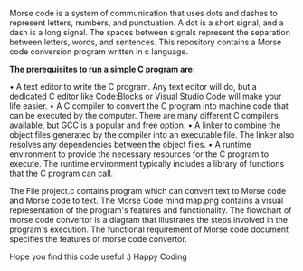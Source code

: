Morse code is a system of communication that uses dots and dashes to represent letters, numbers, and punctuation.
A dot is a short signal, and a dash is a long signal.
The spaces between signals represent the separation between letters, words, and sentences.
This repository contains a Morse code conversion program written in c language.

**The prerequisites to run a simple C program are:**

•	A text editor to write the C program. Any text editor will do, but a dedicated C editor like Code:Blocks or Visual Studio Code will make your life easier.
•	A C compiler to convert the C program into machine code that can be executed by the computer. There are many different C compilers available, but GCC is a popular and free option.
•	A linker to combine the object files generated by the compiler into an executable file. The linker also resolves any dependencies between the object files.
•	A runtime environment to provide the necessary resources for the C program to execute. The runtime environment typically includes a library of functions that the C program can call.



The File project.c contains program which can convert text to Morse code and Morse code to text.
The Morse Code mind map.png contains a visual representation of the program's features and functionality.
The flowchart of morse code convertor is a diagram that illustrates the steps involved in the program's execution.
The functional requirement of Morse code document specifies the features of morse code convertor. 


Hope you find this code useful :) Happy Coding

